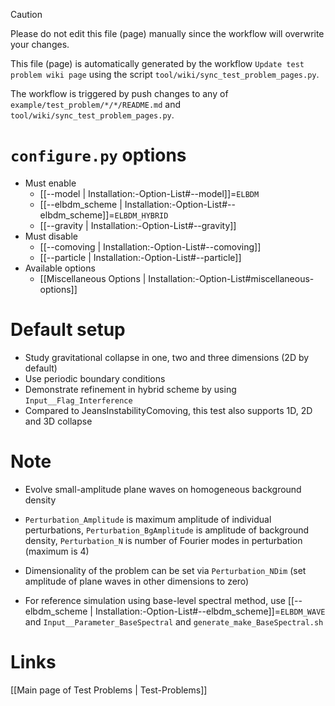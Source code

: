 > [!CAUTION]
> Please do not edit this file (page) manually since the workflow will overwrite your changes.
>
> This file (page) is automatically generated by the workflow `Update test problem wiki page` using the script `tool/wiki/sync_test_problem_pages.py`.
>
> The workflow is triggered by push changes to any of `example/test_problem/*/*/README.md` and `tool/wiki/sync_test_problem_pages.py`.


# `configure.py` options
- Must enable
  - [[--model | Installation:-Option-List#--model]]=`ELBDM`
  - [[--elbdm_scheme | Installation:-Option-List#--elbdm_scheme]]=`ELBDM_HYBRID`
  - [[--gravity | Installation:-Option-List#--gravity]]
- Must disable
  - [[--comoving | Installation:-Option-List#--comoving]]
  - [[--particle | Installation:-Option-List#--particle]]
- Available options
  - [[Miscellaneous Options | Installation:-Option-List#miscellaneous-options]]


# Default setup
- Study gravitational collapse in one, two and three dimensions (2D by default)
- Use periodic boundary conditions
- Demonstrate refinement in hybrid scheme by using `Input__Flag_Interference`
- Compared to JeansInstabilityComoving, this test also supports 1D, 2D and 3D collapse

# Note
- Evolve small-amplitude plane waves on homogeneous background density

- `Perturbation_Amplitude` is maximum amplitude of individual perturbations,
  `Perturbation_BgAmplitude` is amplitude of background density,
  `Perturbation_N` is number of Fourier modes in perturbation (maximum is 4)

- Dimensionality of the problem can be set via `Perturbation_NDim` (set amplitude of plane waves in other dimensions to zero)

- For reference simulation using base-level spectral method, use [[--elbdm_scheme | Installation:-Option-List#--elbdm_scheme]]=`ELBDM_WAVE` and `Input__Parameter_BaseSpectral` and `generate_make_BaseSpectral.sh`

# Links
[[Main page of Test Problems | Test-Problems]]

